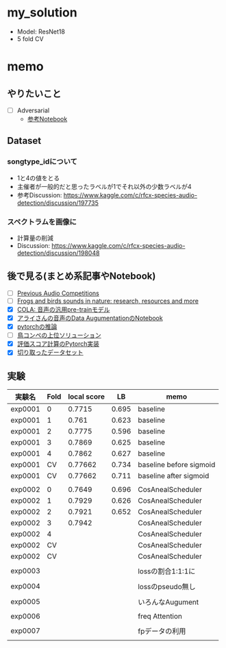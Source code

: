 # my_solution
- Model: ResNet18
- 5 fold CV

# memo

## やりたいこと
- [ ] Adversarial
  - [参考Notebook](https://www.kaggle.com/tunguz/adversarial-rainforest)

## Dataset
### songtype_idについて
- 1と4の値をとる
- 主催者が一般的だと思ったラベルが1でそれ以外の少数ラベルが4
- 参考Discussion: https://www.kaggle.com/c/rfcx-species-audio-detection/discussion/197735

### スペクトラムを画像に
- 計算量の削減
- Discussion: https://www.kaggle.com/c/rfcx-species-audio-detection/discussion/198048

## 後で見る(まとめ系記事やNotebook)
- [ ] [Previous Audio Competitions](https://www.kaggle.com/c/rfcx-species-audio-detection/discussion/197737)
- [ ] [Frogs and birds sounds in nature: research, resources and more](https://www.kaggle.com/c/rfcx-species-audio-detection/discussion/197751)
- [x] [COLA: 音声の汎用pre-trainモデル](https://www.kaggle.com/c/rfcx-species-audio-detection/discussion/197805)
- [x] [アライさんの音声のData AugumentationのNotebook](https://www.kaggle.com/hidehisaarai1213/rfcx-audio-data-augmentation-japanese-english)
- [x] [pytorchの推論](https://www.kaggle.com/kneroma/inference-resnest-rfcx-audio-detection)
- [ ] [鳥コンペの上位ソリューション](https://www.kaggle.com/c/rfcx-species-audio-detection/discussion/197873)
- [x] [評価スコア計算のPytorch実装](https://www.kaggle.com/c/rfcx-species-audio-detection/discussion/198418)
- [x] [切り取ったデータセット](https://www.kaggle.com/c/rfcx-species-audio-detection/discussion/199025)

## 実験

|実験名|Fold|local score|LB|memo|
|--|--|--|--|--|
|exp0001|0|0.7715|0.695|baseline|
|exp0001|1|0.761|0.623|baseline|
|exp0001|2|0.7775|0.596|baseline|
|exp0001|3|0.7869|0.625|baseline|
|exp0001|4|0.7862|0.627|baseline|
|exp0001|CV|0.77662|0.734|baseline before sigmoid|
|exp0001|CV|0.77662|0.711|baseline after sigmoid|
||||||
|exp0002|0|0.7649|0.696|CosAnealScheduler|
|exp0002|1|0.7929|0.626|CosAnealScheduler|
|exp0002|2|0.7921|0.652|CosAnealScheduler|
|exp0002|3|0.7942||CosAnealScheduler|
|exp0002|4|||CosAnealScheduler|
|exp0002|CV|||CosAnealScheduler|
|exp0002|CV|||CosAnealScheduler|
||||||
|exp0003||||lossの割合1:1:1に|
||||||
|exp0004||||lossのpseudo無し|
||||||
|exp0005||||いろんなAugument|
||||||
|exp0006||||freq Attention|
||||||
|exp0007||||fpデータの利用|
||||||
